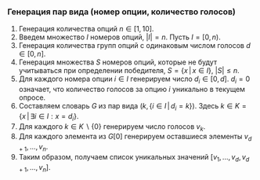 ### Генерация пар вида (номер опции, количество голосов)

1. Генерация количества опций $n \in [1, 10]$.
2. Введем множество $I$ номеров опций, $|I| = n$. Пусть $I = [0, n)$.
3. Генерация количества групп опций с одинаковым числом голосов $d \in [0, n]$.
4. Генерация множества $S$ номеров опций, которые не будут учитываться при
определении победителя,
$S = \left\lbrace x\,\vert\, x \in I \right\rbrace$, $|S| \leq n$.
5. Для каждого номера опции $i \in I$ генерируем число $d_i \in [0, d]$.
$d_i = 0$ означает, что количество голосов за опцию $i$ уникально в текущем опросе.
6. Составляем словарь $G$ из пар вида $(k, \left\lbrace i \in I\,\vert\,d_i = k \right\rbrace)$. Здесь $k \in K = \left\lbrace x\,\vert\, \exists i \in I: x = d_i \right\rbrace$.
7. Для каждого $k \in K \backslash \left\lbrace 0 \right\rbrace$ генерируем число голосов $v_k$.
8. Для каждого элемента из $G[0]$ генерируем оставшиеся элементы $v_{d+1},...,v_n$.
9. Таким образом, получаем список уникальных значений $[v_1, ..., v_d, v_{d+1}, ..., v_n]$.